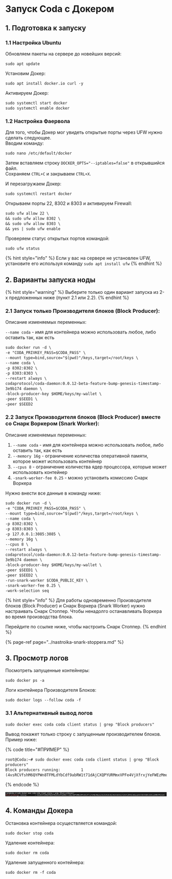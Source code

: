 # Запуск Coda с Докером

## 1. Подготовка к запуску

### 1.1 Настройка Ubuntu

Обновляем пакеты на сервере до новейших версий:

```text
sudo apt update
```

Установим Докер:

```text
sudo apt install docker.io curl -y
```

Активируем Докер:

```text
sudo systemctl start docker
sudo systemctl enable docker
```

### 1.2 Настройка Фаервола

Для того, чтобы Докер мог увидеть открытые порты через UFW нужно сделать следующее.   
Вводим команду: 

```text
sudo nano /etc/default/docker
```

Затем вставляем строку `DOCKER_OPTS="--iptables=false"` в открывшийся файл.  
Сохраняем `CTRL+C` и закрываем `CTRL+X`.  
  
И перезагружаем Докер:

```text
sudo systemctl restart docker
```

Открываем порты 22, 8302 и 8303 и активируем Firewall:

```text
sudo ufw allow 22 \
&& sudo ufw allow 8302 \
&& sudo ufw allow 8303 \
&& yes | sudo ufw enable
```

Проверяем статус открытых портов командой:

```text
sudo ufw status
```

{% hint style="info" %}
Если у вас на сервере не установлен UFW, установите его используя команду `sudo apt install ufw`
{% endhint %}

## 2. Варианты запуска ноды

{% hint style="warning" %}
Выберите только один вариант запуска из 2-х предложенных ниже \(пункт 2.1 или 2.2\).
{% endhint %}

### 2.1 Запуск только Производителя блоков \(Block Producer\):

Описание изменяемых переменных:

`--name coda` - имя для контейнера можно использовать любое, либо оставить так, как есть

```text
sudo docker run -d \
-e "CODA_PRIVKEY_PASS=$CODA_PASS" \
--mount type=bind,source="$(pwd)"/keys,target=/root/keys \
--name coda \
-p 8302:8302 \
-p 8303:8303 \
--restart always \
codaprotocol/coda-daemon:0.0.12-beta-feature-bump-genesis-timestamp-3e9b174 daemon \
-block-producer-key $HOME/keys/my-wallet \
-peer $SEED1 \
-peer $SEED2
```

### 2.2 Запуск Производителя блоков \(Block Producer\) вместе со Снарк Воркером \(Snark Worker\):

Описание изменяемых переменных:

1. `--name coda` - имя для контейнера можно использовать любое, либо оставить так, как есть
2. `--memory 16g` - ограничение количества оперативной памяти, которое может использовать контейнер
3. `--cpus 8` - ограничение количества ядер процессора, которые может использовать контейнер
4. `-snark-worker-fee 0.25` - можно установить комиссию Снарк Воркера

Нужно внести все данные в команду ниже:

```text
sudo docker run -d \
-e "CODA_PRIVKEY_PASS=$CODA_PASS" \
--mount type=bind,source="$(pwd)"/keys,target=/root/keys \
--name coda \
-p 8302:8302 \
-p 8303:8303 \
-p 127.0.0.1:3085:3085 \
--memory 16g \
--cpus 8 \
--restart always \
codaprotocol/coda-daemon:0.0.12-beta-feature-bump-genesis-timestamp-3e9b174 daemon \
-block-producer-key $HOME/keys/my-wallet \
-peer $SEED1 \
-peer $SEED2 \
-run-snark-worker $CODA_PUBLIC_KEY \
-snark-worker-fee 0.25 \
-work-selection seq
```

{% hint style="info" %}
Для работы одновременно Производителя блоков \(Block Producer\) и Снарк Воркера \(Snark Worker\) нужно настраивать Снарк Стоппер. Чтобы ненадолго останавливать Воркера во время производства блока.

Перейдите по ссылке ниже, чтобы настроить Снарк Стоппер.
{% endhint %}

{% page-ref page="../nastroika-snark-stoppera.md" %}

## 3. Просмотр логов

Посмотреть запущенные контейнеры:

```text
sudo docker ps -a
```

Логи контейнера Производителя Блоков:

```text
sudo docker logs --follow coda -f
```

### 3.1 Альтернативный вывод логов

```text
sudo docker exec coda coda client status | grep "Block producers"
```

Вывод покажет только строку с запущенным производителем блоков. Пример ниже:

{% code title="\#ПРИМЕР" %}
```text
root@Coda:~# sudo docker exec coda coda client status | grep "Block producers"
Block producers running:         1 (4vsRCVfshM6QYPWn8TFMLdYbCdf9abRW1t71dAjCXQPYURMmxVPFe4VjXfrxjYeFWEzMmqTpc8suhsRvA51NjvRe6rmWv9eerUjRJFjdRTWcoBdyuyDnGC3GbtKdWhv5b9CajERMD7PHj3z4)
```
{% endcode %}

![](../../.gitbook/assets/image.png)

## 4. Команды Докера

Остановка контейнера осуществляется командой:

```text
sudo docker stop coda
```

Удаление контейнера:

```text
sudo docker rm coda
```

Удаление запущенного контейнера:

```text
sudo docker rm -f coda
```

